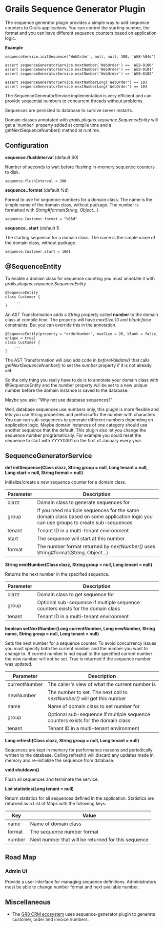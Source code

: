 # Grails Sequence Generator Plugin

The sequence generator plugin provides a simple way to add sequence counters
to Grails applications. You can control the starting number, the format and
you can have different sequence counters based on application logic.

**Example**

    sequenceService.initSequence('WebOrder', null, null, 100, 'WEB-%04d')

    assert sequenceGeneratorService.nextNumber('WebOrder') == 'WEB-0100'
    assert sequenceGeneratorService.nextNumber('WebOrder') == 'WEB-0101'
    assert sequenceGeneratorService.nextNumber('WebOrder') == 'WEB-0102'

    assert sequenceGeneratorService.nextNumberLong('WebOrder') == 103
    assert sequenceGeneratorService.nextNumberLong('WebOrder') == 104

The SequenceGeneratorService implementation is very efficient and can provide
sequential numbers to concurrent threads without problems.

Sequences are persisted to database to survive server restarts.

Domain classes annotated with *grails.plugins.sequence.SequenceEntity*
will get a 'number' property added at compile time and a getNextSequenceNumber() method at runtime.

## Configuration

**sequence.flushInterval** (default 60)

Number of seconds to wait before flushing in-memory sequence counters to disk.

    sequence.flushInterval = 300
    
**sequence.<name>.format** (default %d)

Format to use for sequence numbers for a domain class. The name is the simple name of the domain class, without package.
The number is formatted with *String#format(String, Object...)*.

    sequence.Customer.format = "%05d"

**sequence.<name>.start** (default 1)

The starting sequence for a domain class. The name is the simple name of the domain class, without package.

    sequence.Customer.start = 1001

## @SequenceEntity

To enable a domain class for sequence counting you must annotate it with *grails.plugins.sequence.SequenceEntity*

    @SequenceEntity
    class Customer {
        ...
    }
    
An AST Transformation adds a *String* property called **number** to the domain class at compile time.
The property will have *maxSize:10* and *blank:false* constraints. But you can override this in the annotation.
 
    @SequenceEntity(property = "orderNumber", maxSize = 20, blank = false, unique = true) 
    class Customer {
        ...
    }

The AST Transformation will also add code in *beforeValidate()* that calls *getNextSequenceNumber()* to set the
*number* property if it is not already set.

So the only thing you really have to do is to annotate your domain class with @SequenceEntity and the number
property will be set to a new unique number before the domain instance is saved to the database.
 
Maybe you ask: "Why not use database sequences?"

Well, database sequences use numbers only, this plugin is more flexible and lets you use String properties
and prefix/suffix the number with characters. You can can sub-sequences to generate different numbers depending
on application logic. Maybe domain instances of one category should use another sequence that the default.
This plugin also let you change the sequence number programatically.
For example you could reset the sequence to start with YYYY0001 on the first of January every year.
 
## SequenceGeneratorService

**def initSequence(Class clazz, String group = null, Long tenant = null, Long start = null, String format = null)**

Initialize/create a new sequence counter for a domain class.

Parameter   | Description
----------- | ---------------------
clazz       | Domain class to generate sequences for
group       | If you need multiple sequences for the same domain class based on some application logic you can use groups to create sub-sequences
tenant      | Tenant ID in a multi-tenant environment
start       | The sequence will start at this number
format      | The number format returned by *nextNumber()* uses String#format(String, Object...)

**String nextNumber(Class clazz, String group = null, Long tenant = null)**

Returns the next number in the specified sequence.

Parameter   | Description
----------- | ---------------------
clazz       | Domain class to get sequence for
group       | Optional sub-sequence if multiple sequence counters exists for the domain class
tenant      | Tenant ID in a multi-tenant environment

**boolean setNextNumber(Long currentNumber, Long newNumber, String name, String group = null, Long tenant = null)**

Sets the next number for a sequence counter.
To avoid concurrency issues you must specify both the current number and the number you want to change to.
If current number is not equal to the specified current number the new number will not be set.
True is returned if the sequence number was updated.

Parameter     | Description
------------- | ---------------------
currentNumber | The caller's view of what the current number is
newNumber     | The number to set. The next call to *nextNumber()* will get this number
name          | Name of domain class to set number for
group         | Optional sub-sequence if multiple sequence counters exists for the domain class
tenant        | Tenant ID in a multi-tenant environment

**Long refresh(Class clazz, String group = null, Long tenant = null)**

Sequences are kept in memory for performance reasons and periodically written to the database.
Calling refresh() will discard any updates made in memory and re-initialize the sequence from database.

**void shutdown()**

Flush all sequences and terminate the service.

**List<Map> statistics(Long tenant = null)**

Return statistics for all sequences defined in the application.
Statistics are returned as a List of Maps with the following keys:

Key    | Value
------ | -----------------
name   | Name of domain class
format | The sequence number format
number | Next number that will be returned for this sequence


## Road Map

### Admin UI
Provide a user interface for managing sequence definitions.
Administrators must be able to change number format and next available number.


## Miscellaneous

- The [GR8 CRM ecosystem](http://gr8crm.github.io) uses sequence-generator plugin to generate customer, order and invoice numbers.
